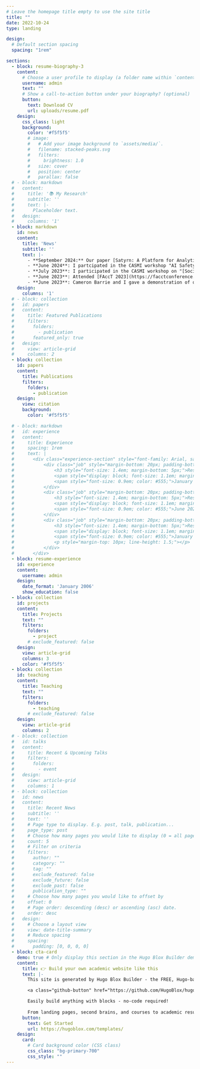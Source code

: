 ```yaml
---
# Leave the homepage title empty to use the site title
title: ""
date: 2022-10-24
type: landing

design:
  # Default section spacing
  spacing: "1rem"

sections:
  - block: resume-biography-3
    content:
      # Choose a user profile to display (a folder name within `content/authors/`)
      username: admin
      text: ""
      # Show a call-to-action button under your biography? (optional)
      button:
        text: Download CV
        url: uploads/resume.pdf
    design:
      css_class: light
      background:
        color: '#f5f5f5'
        # image:
        #   # Add your image background to `assets/media/`.
        #   filename: stacked-peaks.svg
        #   filters:
        #     brightness: 1.0
        #   size: cover
        #   position: center
        #   parallax: false
  # - block: markdown
  #   content:
  #     title: '📚 My Research'
  #     subtitle: ''
  #     text: |-
  #       Placeholder text.
  #   design:
  #     columns: '1'
  - block: markdown
    id: news
    content:
      title: 'News'
      subtitle: ''
      text: |-
        - **September 2024:** Our paper [Satyrn: A Platform for Analytics Augmented Generation](https://arxiv.org/abs/2406.12069) was just accepted to [EMNLP 2024](https://2024.emnlp.org/). See you in Miami!
        - **June 2024**: I partcipated in the CASMI workshop "AI Safety: A Domain-Focused Approach to Anticipating Harm". [Read the full report](https://casmi.northwestern.edu/documents/ai-safety-a-domain-focused-approach-to-anticipating-harm.pdf).
        - **July 2023**: I participated in the CASMI workshop on "[Sociotechnical Approaches to Measurement and Validation for Safety in AI](https://casmi.northwestern.edu/news/articles/2023/measuring-safety-in-artificial-intelligence-positionality-matters.html)"
        - **June 2023**: Attended [FAccT 2023](https://facctconference.org/2023/)! Here's an [article which includes some of my and my colleagues' thoughts](https://casmi.northwestern.edu/news/articles/2023/ai-ethics-debate-at-chicago-conference,-precursor-to-casmis-next-workshop.html).
        - **June 2023**: Cameron Barrie and I gave a demonstration of our research at the "Exploring Opportunities at the Intersection of Healthcare and AI" event. [Read more here](https://ai.northwestern.edu/news-events/articles/2023/using-ai-chatgpt-to-augment-the-future-of-healthcare.html)!
    design:
      columns: '1'
  # - block: collection
  #   id: papers
  #   content:
  #     title: Featured Publications
  #     filters:
  #       folders:
  #         - publication
  #       featured_only: true
  #   design:
  #     view: article-grid
  #     columns: 2
  - block: collection
    id: papers
    content:
      title: Publications
      filters:
        folders:
          - publication
    design:
      view: citation
      background:
        color: '#f5f5f5'

  # - block: markdown
  #   id: experience
  #   content:
  #     title: Experience
  #     spacing: 1rem
  #     text: |
  #       <div class="experience-section" style="font-family: Arial, sans-serif; margin: 20px auto; width: 90%; min-width: 400px;">
  #           <div class="job" style="margin-bottom: 20px; padding-bottom: 15px; border-bottom: 1px solid #ddd;">
  #               <h3 style="font-size: 1.4em; margin-bottom: 5px;">Research Assistant</h3>
  #               <span style="display: block; font-size: 1.1em; margin-bottom: 5px;">Northwestern University</span>
  #               <span style="font-size: 0.9em; color: #555;">January 2019 - Present</span>
  #           </div>
  #           <div class="job" style="margin-bottom: 20px; padding-bottom: 15px; border-bottom: 1px solid #ddd;">
  #               <h3 style="font-size: 1.4em; margin-bottom: 5px;">Research Intern</h3>
  #               <span style="display: block; font-size: 1.1em; margin-bottom: 5px;">Lawrence Livermore National Laboratory</span>
  #               <span style="font-size: 0.9em; color: #555;">June 2020 - December 2021</span>
  #           </div>
  #           <div class="job" style="margin-bottom: 20px; padding-bottom: 15px; border-bottom: 1px solid #ddd;">
  #               <h3 style="font-size: 1.4em; margin-bottom: 5px;">Research Intern</h3>
  #               <span style="display: block; font-size: 1.1em; margin-bottom: 5px;">Idaho National Laboratory</span>
  #               <span style="font-size: 0.9em; color: #555;">January 2020 - May 2020</span>
  #               <p style="margin-top: 10px; line-height: 1.5;"></p>
  #           </div>
  #       </div>
  - block: resume-experience
    id: experience
    content:
      username: admin
    design:
      date_format: 'January 2006'
      show_education: false
  - block: collection
    id: projects
    content:
      title: Projects
      text: ""
      filters:
        folders:
          - project
        # exclude_featured: false
    design:
      view: article-grid
      columns: 3
      color: '#f5f5f5'
  - block: collection
    id: teaching
    content:
      title: Teaching
      text: ""
      filters:
        folders:
          - teaching
        # exclude_featured: false
    design:
      view: article-grid
      columns: 2
  # - block: collection
  #   id: talks
  #   content:
  #     title: Recent & Upcoming Talks
  #     filters:
  #       folders:
  #         - event
  #   design:
  #     view: article-grid
  #     columns: 1
  # - block: collection
  #   id: news
  #   content:
  #     title: Recent News
  #     subtitle: ''
  #     text: ''
  #     # Page type to display. E.g. post, talk, publication...
  #     page_type: post
  #     # Choose how many pages you would like to display (0 = all pages)
  #     count: 5
  #     # Filter on criteria
  #     filters:
  #       author: ""
  #       category: ""
  #       tag: ""
  #       exclude_featured: false
  #       exclude_future: false
  #       exclude_past: false
  #       publication_type: ""
  #     # Choose how many pages you would like to offset by
  #     offset: 0
  #     # Page order: descending (desc) or ascending (asc) date.
  #     order: desc
  #   design:
  #     # Choose a layout view
  #     view: date-title-summary
  #     # Reduce spacing
  #     spacing:
  #       padding: [0, 0, 0, 0]
  - block: cta-card
    demo: true # Only display this section in the Hugo Blox Builder demo site
    content:
      title: 👉 Build your own academic website like this
      text: |-
        This site is generated by Hugo Blox Builder - the FREE, Hugo-based open source website builder trusted by 250,000+ academics like you.

        <a class="github-button" href="https://github.com/HugoBlox/hugo-blox-builder" data-color-scheme="no-preference: light; light: light; dark: dark;" data-icon="octicon-star" data-size="large" data-show-count="true" aria-label="Star HugoBlox/hugo-blox-builder on GitHub">Star</a>

        Easily build anything with blocks - no-code required!
        
        From landing pages, second brains, and courses to academic resumés, conferences, and tech blogs.
      button:
        text: Get Started
        url: https://hugoblox.com/templates/
    design:
      card:
        # Card background color (CSS class)
        css_class: "bg-primary-700"
        css_style: ""
---
```

